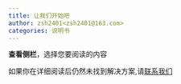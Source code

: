 ```yaml
---
title: 让我们开始吧
author: zsh2401<zsh2401@163.com>
categories: 说明书
---
```

**查看侧栏**，选择您要阅读的内容   

如果你在详细阅读后仍然未找到解决方案,请[联系我们](/about/)